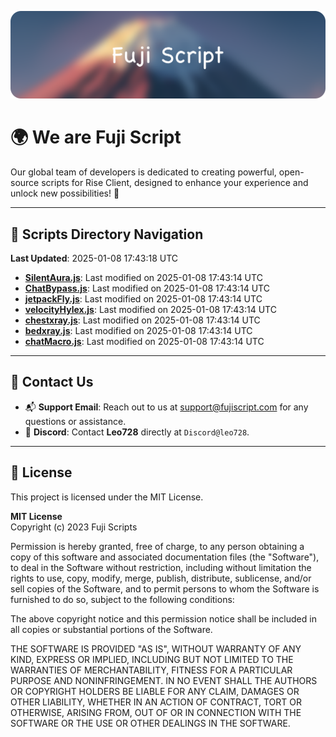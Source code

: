 ![Banner](.github/b.webp)

# 🌍 **We are Fuji Script**

Our global team of developers is dedicated to creating powerful, open-source scripts for Rise Client, designed to enhance your experience and unlock new possibilities! 🌟

---
<!-- SCRIPTS_NAVIGATION_START -->
## 📂 **Scripts Directory Navigation**

**Last Updated**: 2025-01-08 17:43:18 UTC

- **[SilentAura.js](scripts/SilentAura.js)**: Last modified on 2025-01-08 17:43:14 UTC
- **[ChatBypass.js](scripts/ChatBypass.js)**: Last modified on 2025-01-08 17:43:14 UTC
- **[jetpackFly.js](scripts/jetpackFly.js)**: Last modified on 2025-01-08 17:43:14 UTC
- **[velocityHylex.js](scripts/velocityHylex.js)**: Last modified on 2025-01-08 17:43:14 UTC
- **[chestxray.js](scripts/chestxray.js)**: Last modified on 2025-01-08 17:43:14 UTC
- **[bedxray.js](scripts/bedxray.js)**: Last modified on 2025-01-08 17:43:14 UTC
- **[chatMacro.js](scripts/chatMacro.js)**: Last modified on 2025-01-08 17:43:14 UTC

<!-- SCRIPTS_NAVIGATION_END -->

---

## 💬 **Contact Us**  
- 📬 **Support Email**: Reach out to us at [support@fujiscript.com](mailto:support@fujiscript.com) for any questions or assistance.  
- 💬 **Discord**: Contact **Leo728** directly at `Discord@leo728`.

---

## 📜 **License**

This project is licensed under the MIT License.  

**MIT License**  
Copyright (c) 2023 Fuji Scripts  

Permission is hereby granted, free of charge, to any person obtaining a copy of this software and associated documentation files (the "Software"), to deal in the Software without restriction, including without limitation the rights to use, copy, modify, merge, publish, distribute, sublicense, and/or sell copies of the Software, and to permit persons to whom the Software is furnished to do so, subject to the following conditions:  

The above copyright notice and this permission notice shall be included in all copies or substantial portions of the Software.  

THE SOFTWARE IS PROVIDED "AS IS", WITHOUT WARRANTY OF ANY KIND, EXPRESS OR IMPLIED, INCLUDING BUT NOT LIMITED TO THE WARRANTIES OF MERCHANTABILITY, FITNESS FOR A PARTICULAR PURPOSE AND NONINFRINGEMENT. IN NO EVENT SHALL THE AUTHORS OR COPYRIGHT HOLDERS BE LIABLE FOR ANY CLAIM, DAMAGES OR OTHER LIABILITY, WHETHER IN AN ACTION OF CONTRACT, TORT OR OTHERWISE, ARISING FROM, OUT OF OR IN CONNECTION WITH THE SOFTWARE OR THE USE OR OTHER DEALINGS IN THE SOFTWARE.  
